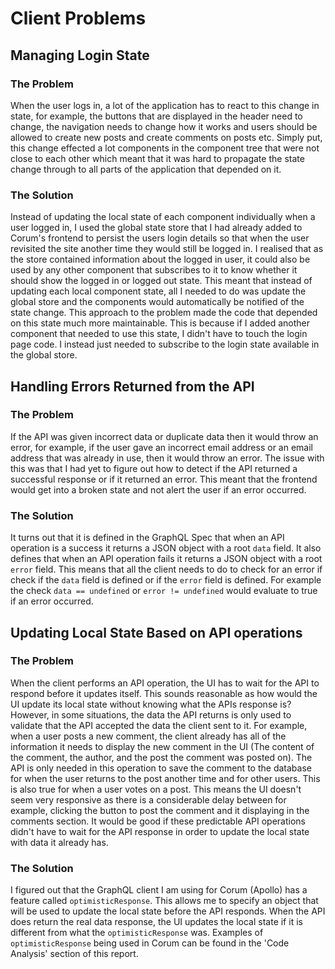# Client Problems

## Managing Login State

### The Problem

When the user logs in, a lot of the application has to react to this change in
state, for example, the buttons that are displayed in the header need to change,
the navigation needs to change how it works and users should be allowed to
create new posts and create comments on posts etc. Simply put, this change
effected a lot components in the component tree that were not close to each
other which meant that it was hard to propagate the state change through to all
parts of the application that depended on it.

### The Solution

Instead of updating the local state of each component individually when a user
logged in, I used the global state store that I had already added to Corum's
frontend to persist the users login details so that when the user revisited the
site another time they would still be logged in. I realised that as the store
contained information about the logged in user, it could also be used by any
other component that subscribes to it to know whether it should show the logged
in or logged out state. This meant that instead of updating each local component
state, all I needed to do was update the global store and the components would
automatically be notified of the state change. This approach to the problem made
the code that depended on this state much more maintainable. This is because if
I added another component that needed to use this state, I didn't have to touch
the login page code. I instead just needed to subscribe to the login state
available in the global store.

## Handling Errors Returned from the API

### The Problem

If the API was given incorrect data or duplicate data then it would throw an
error, for example, if the user gave an incorrect email address or an email
address that was already in use, then it would throw an error. The issue with
this was that I had yet to figure out how to detect if the API returned a
successful response or if it returned an error. This meant that the frontend
would get into a broken state and not alert the user if an error occurred.

### The Solution

It turns out that it is defined in the GraphQL Spec that when an API operation
is a success it returns a JSON object with a root `data` field. It also defines
that when an API operation fails it returns a JSON object with a root `error`
field. This means that all the client needs to do to check for an error if check
if the `data` field is defined or if the `error` field is defined. For example
the check `data == undefined` or `error != undefined` would evaluate to true if
an error occurred.

## Updating Local State Based on API operations

### The Problem

When the client performs an API operation, the UI has to wait for the API to
respond before it updates itself. This sounds reasonable as how would the UI
update its local state without knowing what the APIs response is? However, in
some situations, the data the API returns is only used to validate that the API
accepted the data the client sent to it. For example, when a user posts a new
comment, the client already has all of the information it needs to display the
new comment in the UI (The content of the comment, the author, and the post the
comment was posted on). The API is only needed in this operation to save the
comment to the database for when the user returns to the post another time and
for other users. This is also true for when a user votes on a post. This means
the UI doesn't seem very responsive as there is a considerable delay between for
example, clicking the button to post the comment and it displaying in the
comments section. It would be good if these predictable API operations didn't
have to wait for the API response in order to update the local state with data
it already has.

### The Solution

I figured out that the GraphQL client I am using for Corum (Apollo) has a
feature called `optimisticResponse`. This allows me to specify an object that
will be used to update the local state before the API responds. When the API
does return the real data response, the UI updates the local state if it is
different from what the `optimisticResponse` was. Examples of
`optimisticResponse` being used in Corum can be found in the 'Code Analysis'
section of this report.
